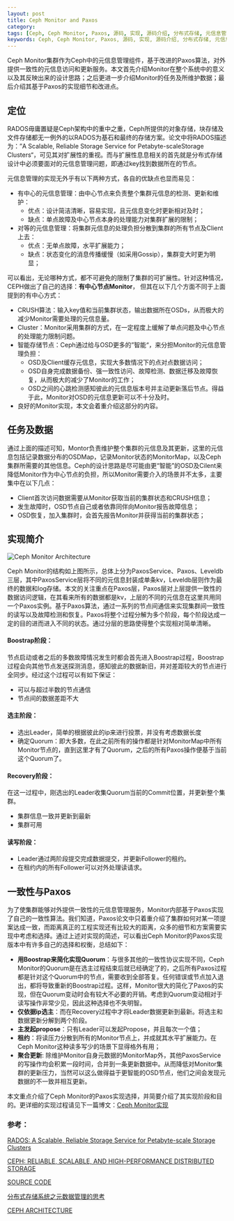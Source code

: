 ```yaml
---
layout: post
title: Ceph Monitor and Paxos
category:
tags: [Ceph, Ceph Monitor, Paxos, 源码, 实现, 源码介绍, 分布式存储, 元信息管理, 一致性协议]
keywords: Ceph, Ceph Monitor, Paxos, 源码, 实现, 源码介绍, 分布式存储, 元信息管理, 一致性协议
---
```


Ceph Monitor集群作为Ceph中的元信息管理组件，基于改进的Paxos算法，对外提供一致性的元信息访问和更新服务。本文首先介绍Monitor在整个系统中的意义以及其反映出来的设计思路；之后更进一步介绍Monitor的任务及所维护数据；最后介绍其基于Paxos的实现细节和改进点。



## **定位**

RADOS毋庸置疑是Ceph架构中的重中之重，Ceph所提供的对象存储，块存储及文件存储都无一例外的以RADOS为基石和最终的存储方案。论文中将RADOS描述为：”A Scalable, Reliable Storage Service for Petabyte-scaleStorage Clusters“，可见其对扩展性的重视。而与扩展性息息相关的首先就是分布式存储设计中必须要面对的元信息管理问题，即通过key找到数据所在的节点。

元信息管理的实现无外乎有以下两种方式，各自的优缺点也显而易见：

- 有中心的元信息管理：由中心节点来负责整个集群元信息的检测、更新和维护：
  - 优点：设计简洁清晰，容易实现，且元信息变化时更新相对及时；
  - 缺点：单点故障及中心节点本身的处理能力对集群扩展的限制；
- 对等的元信息管理：将集群元信息的处理负担分散到集群的所有节点及Client上去：
  - 优点：无单点故障，水平扩展能力；
  - 缺点：状态变化的消息传播缓慢（如采用Gossip），集群变大时更为明显；

可以看出，无论哪种方式，都不可避免的限制了集群的可扩展性。针对这种情况，CEPH做出了自己的选择：**有中心节点Monitor**， 但其在以下几个方面不同于上面提到的有中心方式：

- CRUSH算法：输入key值和当前集群状态，输出数据所在OSDs，从而极大的减少Monitor需要处理的元信息量。
- Cluster：Monitor采用集群的方式，在一定程度上缓解了单点问题及中心节点的处理能力限制问题。
- 智能存储节点：Ceph通过给与OSD更多的”智能“，来分担Monitor的元信息管理负担：
  - OSD及Client缓存元信息，实现大多数情况下的点对点数据访问；
  - OSD自身完成数据备份、强一致性访问、故障检测、数据迁移及故障恢复，从而极大的减少了Monitor的工作；
  - OSD之间的心跳检测感知彼此的元信息版本号并主动更新落后节点。得益于此，Monitor对OSD的元信息更新可以不十分及时。
- 良好的Monitor实现，本文会着重介绍这部分的内容。




## **任务及数据**

通过上面的描述可知，Montor负责维护整个集群的元信息及其更新，这里的元信息包括记录数据分布的OSDMap，记录Monitor状态的MonitorMap，以及Ceph集群所需要的其他信息。Ceph的设计思路是尽可能由更“智能”的OSD及Cilent来降低Monitor作为中心节点的负担，所以Monitor需要介入的场景并不太多，主要集中在以下几点：

- Client首次访问数据需要从Monitor获取当前的集群状态和CRUSH信息；
- 发生故障时，OSD节点自己或者依靠同伴向Monitor报告故障信息；
- OSD恢复，加入集群时，会首先报告Monitor并获得当前的集群状态；




## **实现简介**

![Ceph Monitor Architecture](http://i.imgur.com/pmj3VAj.png)

Ceph Monitor的结构如上图所示，总体上分为PaxosService、Paxos、Leveldb三层，其中PaxosService层将不同的元信息封装成单条kv，Leveldb层则作为最终的数据和log存储。本文的关注重点在Paxos层，Paxos层对上层提供一致性的数据访问逻辑，在其看来所有的数据都是kv，上层的不同的元信息在这里共用同一个Paxos实例。基于Paxos算法，通过一系列的节点间通信来实现集群间一致性的读写以及故障检测和恢复。Paxos将整个过程分解为多个阶段，每个阶段达成一定的目的进而进入不同的状态。通过分层的思路使得整个实现相对简单清晰。

#### **Boostrap阶段：**

节点启动或者之后的多数故障情况发生时都会首先进入Boostrap过程，Boostrap过程会向其他节点发送探测消息，感知彼此的数据新旧，并对差距较大的节点进行全同步。经过这个过程可以有如下保证：

- 可以与超过半数的节点通信
- 节点间的数据差距不大

#### **选主阶段：**

- 选出Leader，简单的根据彼此的ip来进行投票，并没有考虑数据长度
- 确定Quorum：即大多数，在此之前所有的操作都是针对MonitorMap中所有Monitor节点的，直到这里才有了Quorum，之后的所有Paxos操作便基于当前这个Quorum了。

#### **Recovery阶段：**

在这一过程中，刚选出的Leader收集Quorum当前的Commit位置，并更新整个集群。

- 集群信息一致并更新到最新
- 集群可用

#### **读写阶段：**

- Leader通过两阶段提交完成数据提交，并更新Follower的租约。
- 在租约内的所有Follower可以对外处理读请求。





## **一致性与Paxos**

为了使集群能够对外提供一致性的元信息管理服务，Monitor内部基于Paxos实现了自己的一致性算法。我们知道，Paxos论文中只着重介绍了集群如何对某一项提案达成一致，而距离真正的工程实现还有比较大的距离，众多的细节和方案需要实现中考虑和选择。通过上述对实现的简述，可以看出Ceph Monitor的Paxos实现版本中有许多自己的选择和权衡，总结如下：

- **用Boostrap来简化实现Quorum**：与很多其他的一致性协议实现不同，Ceph Monitor的Quorum是在选主过程结束后就已经确定了的，之后所有Paxos过程都是针对这个Quorum中的节点，需要收到全部答复。任何错误或节点加入退出，都将导致重新的Boostrap过程。这样，Monitor很大的简化了Paxos的实现，但在Quorum变动时会有较大不必要的开销。考虑到Quorum变动相对于读写操作非常少见，因此这种选择也不失明智。
- **仅依据ip选主**：而在Recovery过程中才将Leader数据更新到最新。将选主和数据更新分解到两个阶段。
- **主发起propose**：只有Leader可以发起Propose，并且每次一个值；
- **租约**：将读压力分散到所有的Monitor节点上，并成就其水平扩展能力。在Ceph Monitor这种读多写少的场景下显得格外有用；
- **聚合更新**: 除维护Monitor自身元数据的MonitorMap外，其他PaxosService的写操作均会积累一段时间，合并到一条更新数据中。从而降低对Monitor集群的更新压力，当然可以这么做得益于更智能的OSD节点，他们之间会发现元数据的不一致并相互更新。


本文重点介绍了Ceph Monitor的Paxos实现选择，并简要介绍了其实现阶段和目的。更详细的实现过程请见下一篇博文：[Ceph Monitor实现](http://catkang.github.io/2016/08/20/ceph-monitor-implementation.html)



### **参考：**

[RADOS: A Scalable, Reliable Storage Service for Petabyte-scale Storage Clusters](http://ceph.com/papers/weil-rados-pdsw07.pdf)

[CEPH: RELIABLE, SCALABLE, AND HIGH-PERFORMANCE DISTRIBUTED STORAGE](http://ceph.com/papers/weil-thesis.pdf)

[SOURCE CODE](https://github.com/ceph/ceph)

[分布式存储系统之元数据管理的思考](http://www.cnblogs.com/wuhuiyuan/p/4734012.html)

[CEPH ARCHITECTURE](http://docs.ceph.com/docs/master/architecture)





